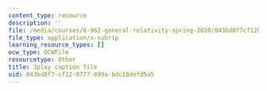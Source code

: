 ```yaml
---
content_type: resource
description: ''
file: /media/courses/8-962-general-relativity-spring-2020/043bd8f7cf120777899abdc18defd5a5_R2vL2wLqGYg.srt
file_type: application/x-subrip
learning_resource_types: []
ocw_type: OCWFile
resourcetype: Other
title: 3play caption file
uid: 043bd8f7-cf12-0777-899a-bdc18defd5a5
---
```

